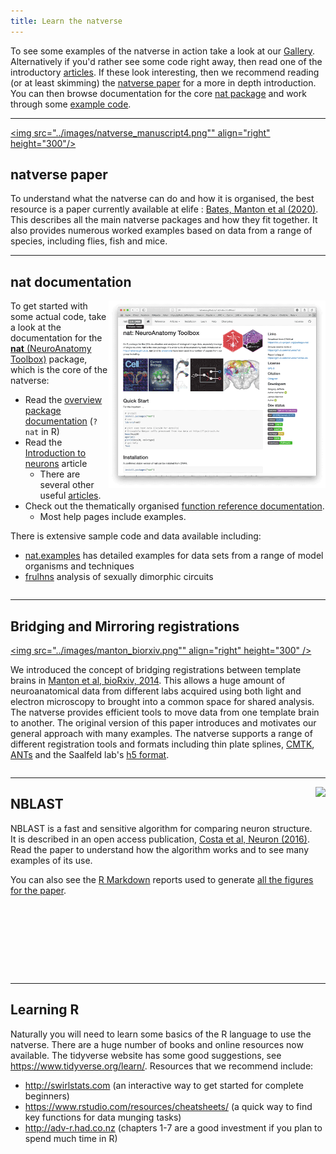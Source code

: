 ```yaml
---
title: Learn the natverse
---
```


To see some examples of the natverse in action take a look at our
[Gallery](/gallery). Alternatively if you'd rather see some code right away,
then read one of the
introductory [articles](/news). If these look interesting, then we recommend
reading (or at least skimming) the [natverse paper](#natverse-paper) for a more in depth introduction. You can then browse documentation for the
core [nat package](https://natverse.github.io/nat/) and work through some
[example code](https://github.com/jefferis/nat.examples).

---
<a href="https://elifesciences.org/articles/53350"><img src="../images/natverse_manuscript4.png"" align="right" height="300"/></a>
## natverse paper

To understand what the natverse can do and how it is organised, the best
resource is a paper currently available at elife : 
[Bates, Manton et al (2020)](https://elifesciences.org/articles/53350).
This describes all the main natverse packages and how they fit together. It also
provides numerous worked examples based on data from a range of species, including flies, fish and mice.

<div style="clear:both;"></div>

---

## nat documentation
<img src="nat-pkgdown.png" align="right" height="300" />

To get started with some actual code, take a look at the documentation for the 
[**nat** (NeuroAnatomy Toolbox)](https://natverse.github.io/nat) package, which is the core of the natverse:

* Read the [overview package documentation](https://natverse.github.io/nat/reference/nat-package.html)
  (`?nat` in R)
* Read the [Introduction to neurons](https://natverse.github.io/nat/articles/neurons-intro.html) article
  - There are several other useful [articles](https://natverse.github.io/nat/articles).
* Check out the thematically organised [function reference documentation](https://natverse.github.io/nat/reference/). 
  - Most help pages include examples.

There is extensive sample code and data available including:

* [nat.examples](https://github.com/jefferis/nat.examples) has detailed 
  examples for data sets from a range of model organisms and techniques
* [frulhns](https://github.com/jefferis/frulhns) analysis of sexually dimorphic circuits

<div style="clear:both;"></div>

---
## Bridging and Mirroring registrations
<a href="https://www.biorxiv.org/content/10.1101/006353v1?versioned=true"><img src="../images/manton_biorxiv.png"" align="right" height="300" /></a>

We introduced the concept of bridging registrations between template
brains in [Manton et al, bioRxiv, 2014](https://www.biorxiv.org/content/10.1101/006353v1?versioned=true).
This allows a huge amount of neuroanatomical
data from different labs acquired using both light and electron microscopy 
to brought into a common space for shared analysis. The natverse provides
efficient tools to move data from one template brain to another. The original 
version of this paper introduces and motivates our general approach with many examples.
The natverse supports a range of different registration tools and formats 
including thin plate splines, [CMTK](https://www.nitrc.org/projects/cmtk), 
[ANTs](http://stnava.github.io/ANTs/) and the Saalfeld lab's 
[h5 format](https://github.com/saalfeldlab/template-building/wiki/Hdf5-Deformation-fields).

<div style="clear:both;"></div>

---
<a href="http://dx.doi.org/10.1016/j.neuron.2016.06.012"><img src="../images/costa-nblast-scaled-p1clusters.png" align="right" height="300" /></a>
## NBLAST

NBLAST is a fast and sensitive algorithm for comparing neuron structure. It is
described in an open access publication, [Costa et al, Neuron (2016)](http://dx.doi.org/10.1016/j.neuron.2016.06.012). Read the paper
to understand how the algorithm works and to see many examples of its use.

You can also see the [R Markdown](http://rmarkdown.rstudio.com/) reports
used to generate [all the figures for the paper](https://github.com/jefferislab/NBLAST_figures/).


<div style="clear:both;"></div>

---
## Learning R

Naturally you will need to learn some basics of the R language to use the
natverse. There are a huge number of books and online resources now available.
The tidyverse website has some good suggestions, see 
https://www.tidyverse.org/learn/. Resources that we recommend include:

* http://swirlstats.com (an interactive way to get started for complete beginners) 
* https://www.rstudio.com/resources/cheatsheets/ (a quick way to find key functions for data munging tasks)
* http://adv-r.had.co.nz (chapters 1-7 are a good investment if you plan to spend much time in R)
